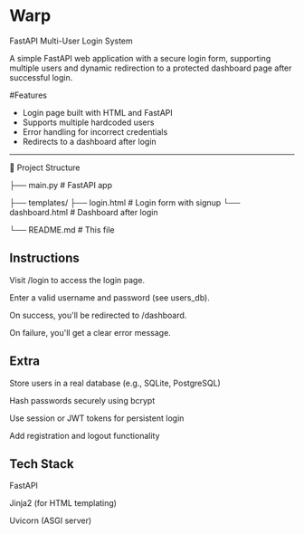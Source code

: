 # Warp
FastAPI Multi-User Login System

A simple FastAPI web application with a secure login form, supporting multiple users and dynamic redirection to a protected dashboard page after successful login.

#Features
- Login page built with HTML and FastAPI
- Supports multiple hardcoded users
- Error handling for incorrect credentials
- Redirects to a dashboard after login

---

📁 Project Structure

├── main.py # FastAPI app

├── templates/
      ├── login.html # Login form with signup
      └── dashboard.html # Dashboard after login
      
└── README.md # This file


## Instructions
Visit /login to access the login page.

Enter a valid username and password (see users_db).

On success, you'll be redirected to /dashboard.

On failure, you'll get a clear error message.


## Extra
Store users in a real database (e.g., SQLite, PostgreSQL)

Hash passwords securely using bcrypt

Use session or JWT tokens for persistent login

Add registration and logout functionality

## Tech Stack

FastAPI

Jinja2 (for HTML templating)

Uvicorn (ASGI server)
